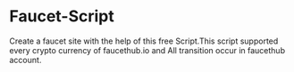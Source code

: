 # Faucet-Script
Create a faucet site with the help of this free Script.This script supported every crypto currency of faucethub.io and All transition occur in faucethub account.
